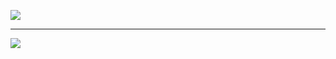 
![](https://github-readme-stats.vercel.app/api/top-langs/?username=monte-dev&theme=nord&hide_border=false&include_all_commits=true&count_private=true&layout=compact)

---
[![](https://visitcount.itsvg.in/api?id=monte-dev&icon=5&color=12)](https://visitcount.itsvg.in)

<!-- Proudly created with GPRM ( https://gprm.itsvg.in ) -->
